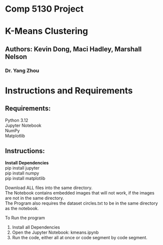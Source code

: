 # **Comp 5130 Project**  

# K-Means Clustering  

## Authors: Kevin Dong, Maci Hadley, Marshall Nelson  

### Dr. Yang Zhou  


# **Instructions and Requirements**  
## **Requirements:**  
Python 3.12  
Jupyter Notebook  
NumPy  
Matplotlib  

## **Instructions:**  
**Install Dependencies**  
pip install jupyter  
pip install numpy  
pip install matplotlib  

Download ALL files into the same directory.  
The Notebook contains embedded images that will not work, if the images are not in the same directory.  
The Program also requires the dataset circles.txt to be in the same directory as the notebook.  

To Run the program
1. Install all Dependencies
2. Open the Jupyter Notebook: kmeans.ipynb
3. Run the code, either all at once or code segment by code segment.